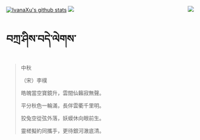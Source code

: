 [![IvanaXu's github stats](https://github-readme-stats.vercel.app/api?username=IvanaXu&show_icons=true&theme=vue-dark)](https://github.com/anuraghazra/github-readme-stats)
<img align="right" src="https://github-readme-stats.vercel.app/api/top-langs/?username=IvanaXu&langs_count=7&theme=graywhite" />
<img src="https://github-readme-stats.vercel.app/api/wakatime?username=IvanaXu&layout=compact&langs_count=6&theme=vue-dark&&custom_title=Programming Times(Jul 29 2021-)" />
# བཀྲ་ཤིས་བདེ་ལེགས་
> 中秋
> 
> （宋）李樸
> 
> 皓魄當空寶鏡升，雲間仙籟寂無聲。
> 
> 平分秋色一輪滿，長伴雲衢千里明。
> 
> 狡兔空從弦外落，妖蟆休向眼前生。
> 
> 靈槎擬約同攜手，更待銀河澈底清。
>